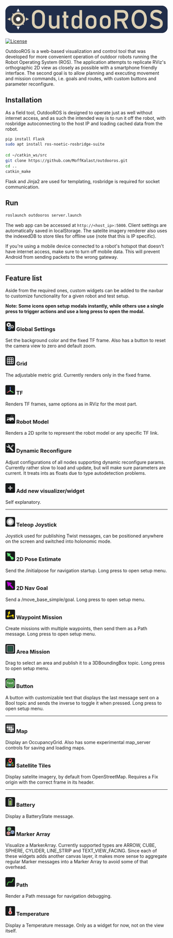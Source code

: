  ![OutdooROS](public/assets/icon/logo_background.png)

[![License](https://img.shields.io/badge/License-BSD_3--Clause-blue.png)](https://opensource.org/licenses/BSD-3-Clause)

OutdooROS is a web-based visualization and control tool that was developed for more convenient operation of outdoor robots running the Robot Operating System (ROS). The application attempts to replicate RViz's orthographic 2D view as closely as possible with a smartphone friendly interface. The second goal is to allow planning and executing movement and mission commands, i.e. goals and routes, with custom buttons and parameter reconfigure.

## Installation

As a field tool, OutdooROS is designed to operate just as well without internet access, and as such the intended way is to run it off the robot, with rosbridge autoconnecting to the host IP and loading cached data from the robot. 

 ```bash
pip install Flask
sudo apt install ros-noetic-rosbridge-suite

cd ~/catkin_ws/src
git clone https://github.com/MoffKalast/outdooros.git
cd ..
catkin_make

 ```
 
Flask and Jinja2 are used for templating, rosbridge is required for socket communication.

## Run
```bash
roslaunch outdooros server.launch
```
The web app can be accessed at `http://<host_ip>:5000`. Client settings are automatically saved in localStorage. The satelite imagery renderer also uses the indexedDB to store tiles for offline use (note that this is IP specific).

If you're using a mobile device connected to a robot's hotspot that doesn't have internet access, make sure to turn off mobile data. This will prevent Android from sending packets to the wrong gateway.

----

## Feature list

Aside from the required ones, custom widgets can be added to the navbar to customize functionality for a given robot and test setup.

**Note: Some icons open setup modals instantly, while others use a single press to trigger actions and use a long press to open the modal.**

### <img src="wiki_assets/settings.png" alt="" title="Grid" width="30" height="30"/> Global Settings 

Set the background color and the fixed TF frame. Also has a button to reset the camera view to zero and default zoom.


### <img src="wiki_assets/grid.png" alt="" title="Grid" width="30" height="30"/> Grid 

The adjustable metric grid. Currently renders only in the fixed frame.


### <img src="wiki_assets/tf.png" alt="" title="TF" width="30" height="30"/> TF 

Renders TF frames, same options as in RViz for the most part.

### <img src="wiki_assets/robotmodel.png" alt="" title="Robot Model" width="30" height="30"/> Robot Model 

Renders a 2D sprite to represent the robot model or any specific TF link. 

### <img src="wiki_assets/reconfigure.png" alt="" title="Dynamic Reconfigure" width="30" height="30"/> Dynamic Reconfigure

Adjust configurations of all nodes supporting dynamic reconfigure params. Currently rather slow to load and update, but will make sure parameters are current. It treats ints as floats due to type autodetection problems.

### <img src="wiki_assets/add.png" alt="" title="Add new visualizer/widget" width="30" height="30"/> Add new visualizer/widget

Self explanatory.

----

### <img src="wiki_assets/joystick.png" alt="" title="Teleop Joystick" width="30" height="30"/> Teleop Joystick

Joystick used for publishing Twist messages, can be positioned anywhere on the screen and switched into holonomic mode.

### <img src="wiki_assets/initialpose.png" alt="" title="2D Pose Estimate" width="30" height="30"/> 2D Pose Estimate

Send the /initialpose for navigation startup. Long press to open setup menu.

### <img src="wiki_assets/simplegoal.png" alt="" title="2D Nav Goal" width="30" height="30"/> 2D Nav Goal 

Send a /move_base_simple/goal. Long press to open setup menu.

### <img src="wiki_assets/waypoints.png" alt="" title="Waypoint Mission" width="30" height="30"/> Waypoint Mission 

Create missions with multiple waypoints, then send them as a Path message. Long press to open setup menu.

### <img src="wiki_assets/area.png" alt="" title="Area Mission" width="30" height="30"/> Area Mission

Drag to select an area and publish it to a 3DBoundingBox topic. Long press to open setup menu.

### <img src="wiki_assets/button.png" alt="" title="Button" width="30" height="30"/> Button

A button with customizable text that displays the last message sent on a Bool topic and sends the inverse to toggle it when pressed. Long press to open setup menu.

----

### <img src="wiki_assets/map.png" alt="" title="Map" width="30" height="30"/> Map

Display an OccupancyGrid. Also has some experimental map_server controls for saving and loading maps.

### <img src="wiki_assets/satelite.png" alt="" title="Satellite Tiles" width="30" height="30"/> Satellite Tiles

Display satelite imagery, by default from OpenStreetMap. Requires a Fix origin with the correct frame in its header.

----

### <img src="wiki_assets/battery.png" alt="" title="Battery" width="30" height="30"/> Battery

Display a BatteryState message.

### <img src="wiki_assets/markerarray.png" alt="" title="Marker Array" width="30" height="30"/> Marker Array

Visualize a MarkerArray. Currently supported types are ARROW, CUBE, SPHERE, CYLIDER, LINE_STRIP and TEXT_VIEW_FACING. Since each of these widgets adds another canvas layer, it makes more sense to aggregate regular Marker messages into a Marker Array to avoid some of that overhead.

### <img src="wiki_assets/path.png" alt="" title="Path" width="30" height="30"/> Path

Render a Path message for navigation debugging.

### <img src="wiki_assets/temp.png" alt="" title="Temperature" width="30" height="30"/> Temperature

Display a Temperature message. Only as a widget for now, not on the view itself.